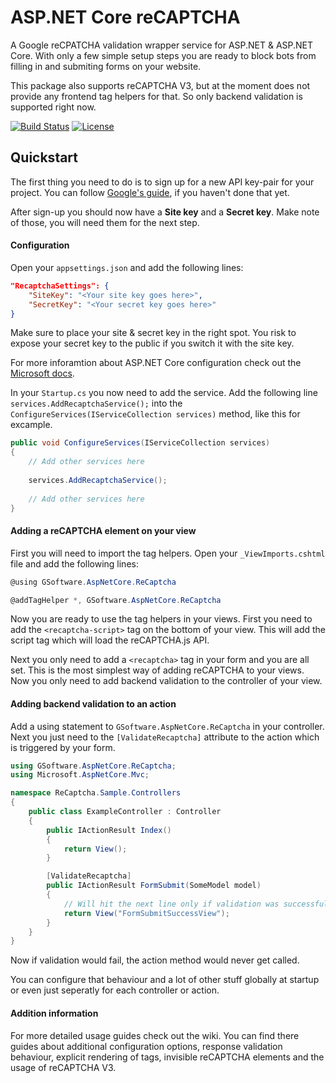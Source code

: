 # ASP.NET Core reCAPTCHA
A Google reCPATCHA validation wrapper service for ASP.NET & ASP.NET Core. With only a few simple setup steps you are ready to block bots from filling in and submiting forms on your website.

This package also supports reCAPTCHA V3, but at the moment does not provide any frontend tag helpers for that. So only backend validation is supported right now.

[![Build Status](https://dev.azure.com/griesingersoftware/ASP.NET%20Core%20Recaptcha/_apis/build/status/jgdevlabs.aspnetcore-recaptcha?branchName=master)](https://dev.azure.com/griesingersoftware/ASP.NET%20Core%20Recaptcha/_build/latest?definitionId=17&branchName=master)
[![License](https://badgen.net/github/license/jgdevlabs/aspnetcore-recaptcha)](https://github.com/jgdevlabs/aspnetcore-recaptcha/blob/master/LICENSE)

## Quickstart

The first thing you need to do is to sign up for a new API key-pair for your project. You can follow [Google's guide](https://developers.google.com/recaptcha/intro#overview), if you haven't done that yet.

After sign-up you should now have a **Site key** and a **Secret key**. Make note of those, you will need them for the next step.

#### Configuration

Open your `appsettings.json` and add the following lines:

```json
"RecaptchaSettings": {
    "SiteKey": "<Your site key goes here>",
    "SecretKey": "<Your secret key goes here>"
}
```

Make sure to place your site & secret key in the right spot. You risk to expose your secret key to the public if you switch it with the site key.

For more inforamtion about ASP.NET Core configuration check out the [Microsoft docs](https://docs.microsoft.com/en-us/aspnet/core/fundamentals/configuration/?view=aspnetcore-3.1).

In your `Startup.cs` you now need to add the service. Add the following line `services.AddRecaptchaService();` into the `ConfigureServices(IServiceCollection services)` method, like this for excample.

```csharp
public void ConfigureServices(IServiceCollection services)
{
    // Add other services here
    
    services.AddRecaptchaService();
    
    // Add other services here
}
```

#### Adding a reCAPTCHA element on your view

First you will need to import the tag helpers. Open your `_ViewImports.cshtml` file and add the following lines:

```csharp
@using GSoftware.AspNetCore.ReCaptcha

@addTagHelper *, GSoftware.AspNetCore.ReCaptcha
```

Now you are ready to use the tag helpers in your views. First you need to add the `<recaptcha-script>` tag on the bottom of your view. This will add the script tag which will load the reCAPTCHA.js API.

Next you only need to add a `<recaptcha>` tag in your form and you are all set. This is the most simplest way of adding reCAPTCHA to your views. Now you only need to add backend validation to the controller of your view.

#### Adding backend validation to an action

Add a using statement to `GSoftware.AspNetCore.ReCaptcha` in your controller. Next you just need to the `[ValidateRecaptcha]` attribute to the action which is triggered by your form.

```csharp
using GSoftware.AspNetCore.ReCaptcha;
using Microsoft.AspNetCore.Mvc;

namespace ReCaptcha.Sample.Controllers
{
    public class ExampleController : Controller
    {
        public IActionResult Index()
        {
            return View();
        }

        [ValidateRecaptcha]
        public IActionResult FormSubmit(SomeModel model)
        {
            // Will hit the next line only if validation was successfull
            return View("FormSubmitSuccessView");
        }
    }
}
```

Now if validation would fail, the action method would never get called.

You can configure that behaviour and a lot of other stuff globally at startup or even just seperatly for each controller or action.

#### Addition information

For more detailed usage guides check out the wiki. You can find there guides about additional configuration options, response validation behaviour, explicit rendering of tags, invisible reCAPTCHA elements and the usage of reCAPTCHA V3.
